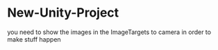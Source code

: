 # New-Unity-Project
you need to show the images in the ImageTargets to camera in order to make stuff happen
